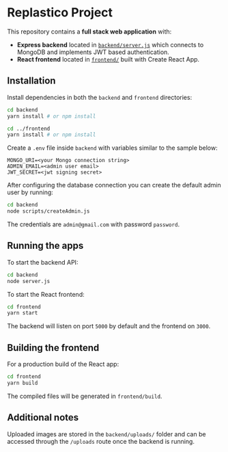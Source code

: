 # Replastico Project

This repository contains a **full stack web application** with:

- **Express backend** located in [`backend/server.js`](backend/server.js) which connects to MongoDB and implements JWT based authentication.
- **React frontend** located in [`frontend/`](frontend/) built with Create React App.

## Installation

Install dependencies in both the `backend` and `frontend` directories:

```bash
cd backend
yarn install # or npm install

cd ../frontend
yarn install # or npm install
```

Create a `.env` file inside `backend` with variables similar to the sample below:

```env
MONGO_URI=<your Mongo connection string>
ADMIN_EMAIL=<admin user email>
JWT_SECRET=<jwt signing secret>
```

After configuring the database connection you can create the default admin user
by running:

```bash
cd backend
node scripts/createAdmin.js
```
The credentials are `admin@gmail.com` with password `password`.

## Running the apps

To start the backend API:

```bash
cd backend
node server.js
```

To start the React frontend:

```bash
cd frontend
yarn start
```

The backend will listen on port `5000` by default and the frontend on `3000`.

## Building the frontend

For a production build of the React app:

```bash
cd frontend
yarn build
```

The compiled files will be generated in `frontend/build`.

## Additional notes

Uploaded images are stored in the `backend/uploads/` folder and can be accessed through the `/uploads` route once the backend is running.
